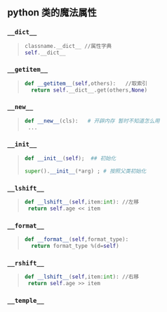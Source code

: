 ## python 类的魔法属性

### `__dict__`
>```python
>classname.__dict__ //属性字典
>self.__dict__
>```

### `__getitem__`
>```python
>def __getitem__(self,others):   //取索引 
>	return self.__dict__.get(others,None)
>```

### `__new__`

>```python
>def __new__(cls):   # 开辟内存 暂时不知道怎么用
>  ...
>```

### `__init__`

>```python
>def __init__(self);  ## 初始化
>
>super().__init__(*arg) ; # 按照父类初始化
>```

### `__lshift__`

>```python
>def __lshift__(self,item:int): //左移
>  return self.age << item
>
>```

### `__format__`

> ```python	
> def __format__(self,format_type):
>   return format_type %(d=self)
> ```
>
> 


### `__rshift__`

>```python
> def __lshift__(self,item:int): //右移
>  return self.age >> item
>```




### `__temple__`

>```python
>
>```

